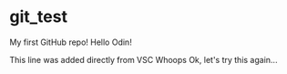 # git_test
My first GitHub repo!
Hello Odin!

This line was added directly from VSC
Whoops
Ok, let's try this again...